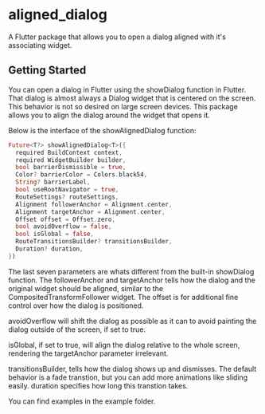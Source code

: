# aligned_dialog

A Flutter package that allows you to open a dialog aligned with it's associating widget.

## Getting Started

You can open a dialog in Flutter using the showDialog function in Flutter. That dialog is almost always a Dialog widget that is centered on the screen. This behavior is not so desired on large screen devices. This package allows you to align the dialog around the widget that opens it.

Below is the interface of the showAlignedDialog function:

```dart
Future<T?> showAlignedDialog<T>({
  required BuildContext context,
  required WidgetBuilder builder,
  bool barrierDismissible = true,
  Color? barrierColor = Colors.black54,
  String? barrierLabel,
  bool useRootNavigator = true,
  RouteSettings? routeSettings,
  Alignment followerAnchor = Alignment.center,
  Alignment targetAnchor = Alignment.center,
  Offset offset = Offset.zero,
  bool avoidOverflow = false,
  bool isGlobal = false,
  RouteTransitionsBuilder? transitionsBuilder,
  Duration? duration,
})
```

The last seven parameters are whats different from the built-in showDialog function. The followerAnchor and targetAnchor tells how the dialog and the original widget should be aligned, similar to the CompositedTransformFollower widget. The offset is for additional fine control over how the dialog is positioned.

avoidOverflow will shift the dialog as possible as it can to avoid painting the dialog outside of the screen, if set to true.

isGlobal, if set to true, will align the dialog relative to the whole screen, rendering the targetAnchor parameter irrelevant.

transitionsBuilder, tells how the dialog shows up and dismisses. The default behavior is a fade transtion, but you can add more animations like sliding easily. duration specifies how long this transtion takes.

You can find examples in the example folder.
